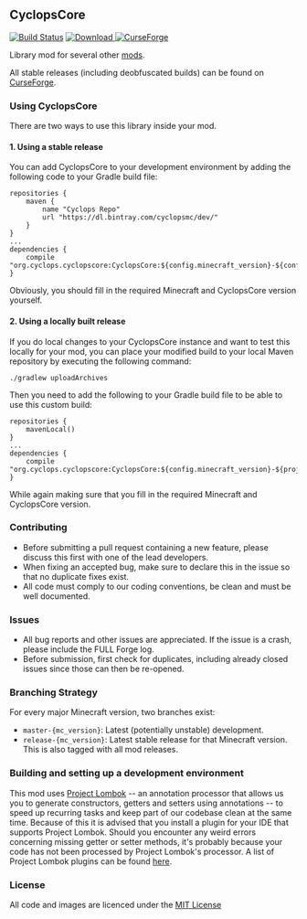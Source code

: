 ## CyclopsCore

[![Build Status](https://travis-ci.org/CyclopsMC/CyclopsCore.svg?branch=master-1.11)](https://travis-ci.org/CyclopsMC/CyclopsCore)
[![Download](https://api.bintray.com/packages/cyclopsmc/dev/CyclopsCore/images/download.svg) ](https://bintray.com/cyclopsmc/dev/CyclopsCore/_latestVersion)
[![CurseForge](http://cf.way2muchnoise.eu/full_232758_downloads.svg)](http://minecraft.curseforge.com/projects/232758)

Library mod for several other [mods](https://github.com/CyclopsMC).

All stable releases (including deobfuscated builds) can be found on [CurseForge](https://minecraft.curseforge.com/projects/cyclops-core/files).

### Using CyclopsCore

There are two ways to use this library inside your mod.

#### 1. Using a stable release

You can add CyclopsCore to your development environment by adding the following code to your Gradle build file:

    repositories {
        maven {
            name "Cyclops Repo"
            url "https://dl.bintray.com/cyclopsmc/dev/"
        }
    }
    ...
    dependencies {
        compile "org.cyclops.cyclopscore:CyclopsCore:${config.minecraft_version}-${config.cyclopscore_version}:deobf"
    }

Obviously, you should fill in the required Minecraft and CyclopsCore version yourself.


#### 2. Using a locally built release

If you do local changes to your CyclopsCore instance and want to test this locally for your mod, you can place your modified build to your local Maven repository by executing the following command:

    ./gradlew uploadArchives

Then you need to add the following to your Gradle build file to be able to use this custom build:

    repositories {
        mavenLocal()
    }
    ...
    dependencies {
        compile "org.cyclops.cyclopscore:CyclopsCore:${config.minecraft_version}-${project.cyclopscore_version_local}:deobf"
    }

While again making sure that you fill in the required Minecraft and CyclopsCore version.

### Contributing
* Before submitting a pull request containing a new feature, please discuss this first with one of the lead developers.
* When fixing an accepted bug, make sure to declare this in the issue so that no duplicate fixes exist.
* All code must comply to our coding conventions, be clean and must be well documented.

### Issues
* All bug reports and other issues are appreciated. If the issue is a crash, please include the FULL Forge log.
* Before submission, first check for duplicates, including already closed issues since those can then be re-opened.

### Branching Strategy

For every major Minecraft version, two branches exist:

* `master-{mc_version}`: Latest (potentially unstable) development.
* `release-{mc_version}`: Latest stable release for that Minecraft version. This is also tagged with all mod releases.

### Building and setting up a development environment

This mod uses [Project Lombok](http://projectlombok.org/) -- an annotation processor that allows us you to generate constructors, getters and setters using annotations -- to speed up recurring tasks and keep part of our codebase clean at the same time. Because of this it is advised that you install a plugin for your IDE that supports Project Lombok. Should you encounter any weird errors concerning missing getter or setter methods, it's probably because your code has not been processed by Project Lombok's processor. A list of Project Lombok plugins can be found [here](http://projectlombok.org/download.html).

### License
All code and images are licenced under the [MIT License](https://github.com/CyclopsMC/CyclopsCore/blob/master-1.8/LICENSE.txt)

